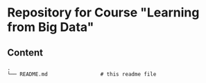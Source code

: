 # Repository for Course "Learning from Big Data"

## Content

```
.
└── README.md                 # this readme file
```

